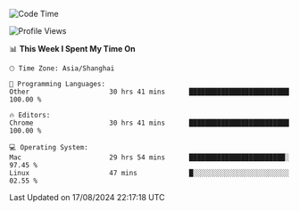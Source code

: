 <!--START_SECTION:waka-->
![Code Time](http://img.shields.io/badge/Code%20Time-2%2C644%20hrs%202%20mins-blue)

![Profile Views](http://img.shields.io/badge/Profile%20Views-0-blue)

📊 **This Week I Spent My Time On** 

```text
🕑︎ Time Zone: Asia/Shanghai

💬 Programming Languages: 
Other                    30 hrs 41 mins      █████████████████████████   100.00 % 

🔥 Editors: 
Chrome                   30 hrs 41 mins      █████████████████████████   100.00 % 

💻 Operating System: 
Mac                      29 hrs 54 mins      ████████████████████████░   97.45 % 
Linux                    47 mins             █░░░░░░░░░░░░░░░░░░░░░░░░   02.55 % 
```


 Last Updated on 17/08/2024 22:17:18 UTC
<!--END_SECTION:waka-->
